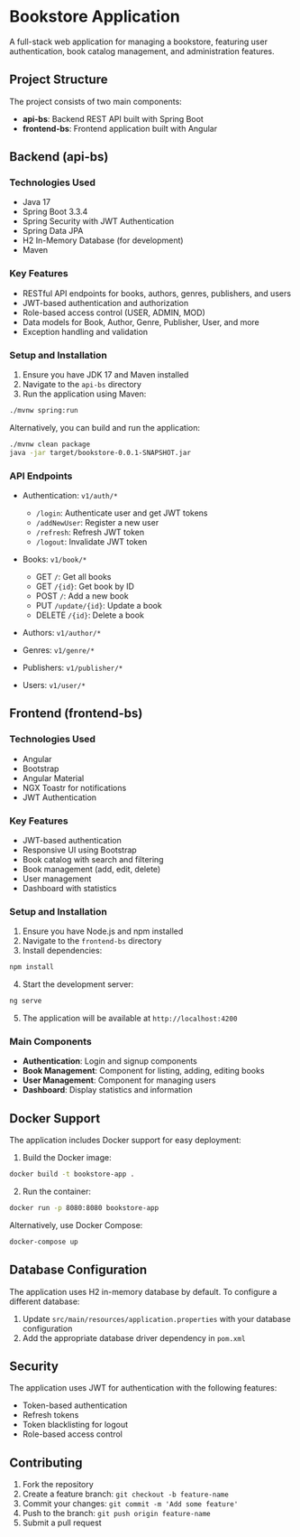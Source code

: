 # Bookstore Application

A full-stack web application for managing a bookstore, featuring user authentication, book catalog management, and administration features.

## Project Structure

The project consists of two main components:

- **api-bs**: Backend REST API built with Spring Boot
- **frontend-bs**: Frontend application built with Angular

## Backend (api-bs)

### Technologies Used

- Java 17
- Spring Boot 3.3.4
- Spring Security with JWT Authentication
- Spring Data JPA
- H2 In-Memory Database (for development)
- Maven

### Key Features

- RESTful API endpoints for books, authors, genres, publishers, and users
- JWT-based authentication and authorization
- Role-based access control (USER, ADMIN, MOD)
- Data models for Book, Author, Genre, Publisher, User, and more
- Exception handling and validation

### Setup and Installation

1. Ensure you have JDK 17 and Maven installed
2. Navigate to the `api-bs` directory
3. Run the application using Maven:

```bash
./mvnw spring:run
```

Alternatively, you can build and run the application:

```bash
./mvnw clean package
java -jar target/bookstore-0.0.1-SNAPSHOT.jar
```

### API Endpoints

- Authentication: `v1/auth/*`
  - `/login`: Authenticate user and get JWT tokens
  - `/addNewUser`: Register a new user
  - `/refresh`: Refresh JWT token
  - `/logout`: Invalidate JWT token

- Books: `v1/book/*`
  - GET `/`: Get all books
  - GET `/{id}`: Get book by ID
  - POST `/`: Add a new book
  - PUT `/update/{id}`: Update a book
  - DELETE `/{id}`: Delete a book

- Authors: `v1/author/*`
- Genres: `v1/genre/*`
- Publishers: `v1/publisher/*`
- Users: `v1/user/*`

## Frontend (frontend-bs)

### Technologies Used

- Angular
- Bootstrap
- Angular Material
- NGX Toastr for notifications
- JWT Authentication

### Key Features

- JWT-based authentication
- Responsive UI using Bootstrap
- Book catalog with search and filtering
- Book management (add, edit, delete)
- User management
- Dashboard with statistics

### Setup and Installation

1. Ensure you have Node.js and npm installed
2. Navigate to the `frontend-bs` directory
3. Install dependencies:

```bash
npm install
```

4. Start the development server:

```bash
ng serve
```

5. The application will be available at `http://localhost:4200`

### Main Components

- **Authentication**: Login and signup components
- **Book Management**: Component for listing, adding, editing books
- **User Management**: Component for managing users
- **Dashboard**: Display statistics and information

## Docker Support

The application includes Docker support for easy deployment:

1. Build the Docker image:

```bash
docker build -t bookstore-app .
```

2. Run the container:

```bash
docker run -p 8080:8080 bookstore-app
```

Alternatively, use Docker Compose:

```bash
docker-compose up
```

## Database Configuration

The application uses H2 in-memory database by default. To configure a different database:

1. Update `src/main/resources/application.properties` with your database configuration
2. Add the appropriate database driver dependency in `pom.xml`

## Security

The application uses JWT for authentication with the following features:

- Token-based authentication
- Refresh tokens
- Token blacklisting for logout
- Role-based access control

## Contributing

1. Fork the repository
2. Create a feature branch: `git checkout -b feature-name`
3. Commit your changes: `git commit -m 'Add some feature'`
4. Push to the branch: `git push origin feature-name`
5. Submit a pull request

